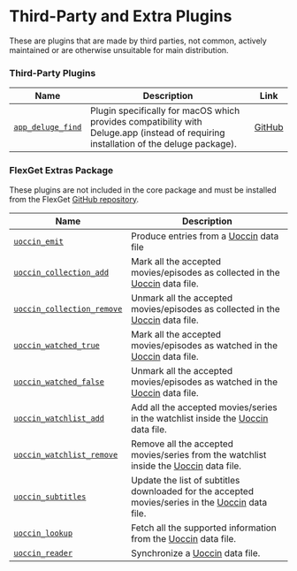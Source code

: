 # Third-Party and Extra Plugins
These are plugins that are made by third parties, not common, actively maintained or are otherwise unsuitable for main distribution.

### Third-Party Plugins
| **Name** | **Description** | **Link** |
| --- | --- | --- |
| [`app_deluge_find`](/Plugins/app_deluge_find) | Plugin specifically for macOS which provides compatibility with Deluge.app (instead of requiring installation of the deluge package). | [GitHub](https://github.com/tubedogg/flexget-plugins/blob/master/app_deluge_find.py) |

### FlexGet Extras Package

These plugins are not included in the core package and must be installed from the FlexGet [GitHub repository](https://github.com/Flexget/extras).

| **Name** | **Description** |
| --- | --- |
| [`uoccin_emit`](/Plugins/uoccin_emit) | Produce entries from a [Uoccin](https://github.com/tarzasai/Uoccin) data file |
| [`uoccin_collection_add`](/Plugins/uoccin_collection) | Mark all the accepted movies/episodes as collected in the [Uoccin](https://github.com/tarzasai/Uoccin) data file. |
| [`uoccin_collection_remove`](/Plugins/uoccin_collection) | Unmark all the accepted movies/episodes as collected in the [Uoccin](https://github.com/tarzasai/Uoccin) data file. |
| [`uoccin_watched_true`](/Plugins/uoccin_watched) | Mark all the accepted movies/episodes as watched in the [Uoccin](https://github.com/tarzasai/Uoccin) data file. |
| [`uoccin_watched_false`](/Plugins/uoccin_watched) | Unmark all the accepted movies/episodes as watched in the [Uoccin](https://github.com/tarzasai/Uoccin) data file. |
| [`uoccin_watchlist_add`](/Plugins/uoccin_watchlist) | Add all the accepted movies/series in the watchlist inside the [Uoccin](https://github.com/tarzasai/Uoccin) data file. |
| [`uoccin_watchlist_remove`](/Plugins/uoccin_watchlist) | Remove all the accepted movies/series from the watchlist inside the [Uoccin](https://github.com/tarzasai/Uoccin) data file. |
| [`uoccin_subtitles`](/Plugins/uoccin_subtitles) | Update the list of subtitles downloaded for the accepted movies/series in the [Uoccin](https://github.com/tarzasai/Uoccin) data file. |
| [`uoccin_lookup`](/Plugins/uoccin_lookup) | Fetch all the supported information from the [Uoccin](https://github.com/tarzasai/Uoccin) data file. |
| [`uoccin_reader`](/Plugins/uoccin_reader) | Synchronize a [Uoccin](https://github.com/tarzasai/Uoccin) data file. |
